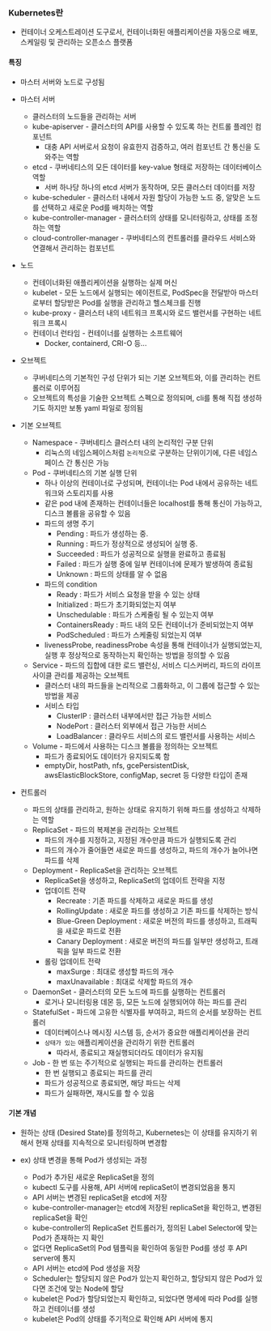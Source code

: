 ### Kubernetes란
- 컨테이너 오케스트레이션 도구로서, 컨테이너화된 애플리케이션을 자동으로 배포, 스케일링 및 관리하는 오픈소스 플랫폼

#### 특징
- 마스터 서버와 노드로 구성됨
- 마스터 서버
    - 클러스터의 노드들을 관리하는 서버
    - kube-apiserver - 클러스터의 API를 사용할 수 있도록 하는 컨트롤 플레인 컴포넌트
        - 대충 API 서버로서 요청이 유효한지 검증하고, 여러 컴포넌트 간 통신을 도와주는 역할
    - etcd - 쿠버네티스의 모든 데이터를 key-value 형태로 저장하는 데이터베이스 역할
        - 서버 하나당 하나의 etcd 서버가 동작하며, 모든 클러스터 데이터를 저장
    - kube-scheduler - 클러스터 내에서 자원 할당이 가능한 노드 중, 알맞은 노드를 선택하고 새로운 Pod를 배치하는 역할
    - kube-controller-manager - 클러스터의 상태를 모니터링하고, 상태를 조정하는 역할
    - cloud-controller-manager - 쿠버네티스의 컨트롤러를 클라우드 서비스와 연결해서 관리하는 컴포넌트
- 노드
    - 컨테이너화된 애플리케이션을 실행하는 실제 머신
    - kubelet - 모든 노드에서 실행되는 에이전트로, PodSpec을 전달받아 마스터로부터 할당받은 Pod를 실행을 관리하고 헬스체크를 진행
    - kube-proxy - 클러스터 내의 네트워크 프록시와 로드 밸런서를 구현하는 네트워크 프록시
    - 컨테이너 런타임 - 컨테이너를 실행하는 소프트웨어
        - Docker, containerd, CRI-O 등...

- 오브젝트
    - 쿠버네티스의 기본적인 구성 단위가 되는 기본 오브젝트와, 이를 관리하는 컨트롤러로 이루어짐
    - 오브젝트의 특성을 기술한 오브젝트 스펙으로 정의되며, cli를 통해 직접 생성하기도 하지만 보통 yaml 파일로 정의됨

- 기본 오브젝트
    - Namespace - 쿠버네티스 클러스터 내의 논리적인 구분 단위
        - 리눅스의 네임스페이스처럼 `논리적`으로 구분하는 단위이기에, 다른 네임스페이스 간 통신은 가능
    - Pod - 쿠버네티스의 기본 실행 단위
        - 하나 이상의 컨테이너로 구성되며, 컨테이너는 Pod 내에서 공유하는 네트워크와 스토리지를 사용
        - 같은 pod 내에 존재하는 컨테이너들은 localhost를 통해 통신이 가능하고, 디스크 볼륨을 공유할 수 있음
        - 파드의 생명 주기
            - Pending : 파드가 생성하는 중.
            - Running : 파드가 정상적으로 생성되어 실행 중.
            - Succeeded : 파드가 성공적으로 실행을 완료하고 종료됨
            - Failed : 파드가 실행 중에 일부 컨테이너에 문제가 발생하여 종료됨
            - Unknown : 파드의 상태를 알 수 없음
        - 파드의 condition
            - Ready : 파드가 서비스 요청을 받을 수 있는 상태
            - Initialized : 파드가 초기화되었는지 여부
            - Unschedulable : 파드가 스케줄링 될 수 있는지 여부
            - ContainersReady : 파드 내의 모든 컨테이너가 준비되었는지 여부
            - PodScheduled : 파드가 스케줄링 되었는지 여부
        - livenessProbe, readinessProbe 속성을 통해 컨테이너가 실행되었는지, 실행 후 정상적으로 동작하는지 확인하는 방법을 정의할 수 있음
    - Service - 파드의 집합에 대한 로드 밸런싱, 서비스 디스커버리, 파드의 라이프사이클 관리를 제공하는 오브젝트
        - 클러스터 내의 파드들을 논리적으로 그룹화하고, 이 그룹에 접근할 수 있는 방법을 제공
        - 서비스 타입
            - ClusterIP : 클러스터 내부에서만 접근 가능한 서비스
            - NodePort : 클러스터 외부에서 접근 가능한 서비스
            - LoadBalancer : 클라우드 서비스의 로드 밸런서를 사용하는 서비스
    - Volume - 파드에서 사용하는 디스크 볼륨을 정의하는 오브젝트
        - 파드가 종료되어도 데이터가 유지되도록 함
        - emptyDir, hostPath, nfs, gcePersistentDisk, awsElasticBlockStore, configMap, secret 등 다양한 타입이 존재

- 컨트롤러
    - 파드의 상태를 관리하고, 원하는 상태로 유지하기 위해 파드를 생성하고 삭제하는 역할
    - ReplicaSet - 파드의 복제본을 관리하는 오브젝트
        - 파드의 개수를 지정하고, 지정된 개수만큼 파드가 실행되도록 관리
        - 파드의 개수가 줄어들면 새로운 파드를 생성하고, 파드의 개수가 늘어나면 파드를 삭제
    - Deployment - ReplicaSet을 관리하는 오브젝트
        - ReplicaSet을 생성하고, ReplicaSet의 업데이트 전략을 지정
        - 업데이트 전략
            - Recreate : 기존 파드를 삭제하고 새로운 파드를 생성
            - RollingUpdate : 새로운 파드를 생성하고 기존 파드를 삭제하는 방식
            - Blue-Green Deployment : 새로운 버전의 파드를 생성하고, 트래픽을 새로운 파드로 전환
            - Canary Deployment : 새로운 버전의 파드를 일부만 생성하고, 트래픽을 일부 파드로 전환
        - 롤링 업데이트 전략
            - maxSurge : 최대로 생성할 파드의 개수
            - maxUnavailable : 최대로 삭제할 파드의 개수
    - DaemonSet - 클러스터의 모든 노드에 파드를 실행하는 컨트롤러
        - 로거나 모니터링용 데몬 등, 모든 노드에 실행되어야 하는 파드를 관리
    - StatefulSet - 파드에 고유한 식별자를 부여하고, 파드의 순서를 보장하는 컨트롤러
        - 데이터베이스나 메시징 시스템 등, 순서가 중요한 애플리케이션을 관리
        - `상태가 있는` 애플리케이션을 관리하기 위한 컨트롤러
            - 따라서, 종료되고 재실행되더라도 데이터가 유지됨
    - Job - 한 번 또는 주기적으로 실행되는 파드를 관리하는 컨트롤러
        - 한 번 실행되고 종료되는 파드를 관리
        - 파드가 성공적으로 종료되면, 해당 파드는 삭제
        - 파드가 실패하면, 재시도를 할 수 있음

#### 기본 개념
- 원하는 상태 (Desired State)를 정의하고, Kubernetes는 이 상태를 유지하기 위해서 현재 상태를 지속적으로 모니터링하며 변경함

- ex) 상태 변경을 통해 Pod가 생성되는 과정
  - Pod가 추가된 새로운 ReplicaSet을 정의
  - kubectl 도구를 사용해, API 서버에 replicaSet이 변경되었음을 통지
  - API 서버는 변경된 replicaSet을 etcd에 저장
  - kube-controller-manager는 etcd에 저장된 replicaSet을 확인하고, 변경된 replicaSet을 확인
  - kube-controller의 ReplicaSet 컨트롤러가, 정의된 Label Selector에 맞는 Pod가 존재하는 지 확인
  - 없다면 ReplicaSet의 Pod 템플릭을 확인하여 동일한 Pod를 생성 후 API server에 통지
  - API 서버는 etcd에 Pod 생성을 저장
  - Scheduler는 할당되지 않은 Pod가 있는지 확인하고, 할당되지 않은 Pod가 있다면 조건에 맞는 Node에 할당
  - kubelet은 Pod가 할당되었는지 확인하고, 되었다면 명세에 따라 Pod를 실행하고 컨테이너를 생성
  - kubelet은 Pod의 상태를 주기적으로 확인해 API 서버에 통지